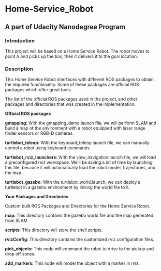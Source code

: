 # Home-Service_Robot

## A part of Udacity Nanodegree Program

### Introduction
This project will be based on a Home Service Robot. The robot moves to point A and picks up the box, then it delivers it to the goal location.

### Description
This Home Service Robot interfaces with different ROS packages to obtain the required functionality. Some of these packages are official ROS packages which offer great tools.

The list of the official ROS packages used in the project, and other packages and directories that was created in the implementation.

**Official ROS packages**

**gmapping:** With the gmapping_demo.launch file, we will perform SLAM and build a map of the environment with a robot equipped with laser range finder sensors or RGB-D cameras.

**turtlebot_teleop:** With the keyboard_teleop.launch file, we can manually control a robot using keyboard commands.

**turtlebot_rviz_launchers:** With the view_navigation.launch file, we will load a preconfigured rviz workspace. We’ll be saving a lot of time by launching this file, because it will automatically load the robot model, trajectories, and the map.

**turtlebot_gazebo:** With the turtlebot_world.launch, we can deploy a turtlebot in a gazebo environment by linking the world file to it.

**Your Packages and Directories**

Custom built ROS Packages and Directories for the Home Service Robot.

**map:** This directory contains the gazebo world file and the map generated from SLAM.

**scripts:** This directory will store the shell scripts.

**rvizConfig:** This directory contains the customized rviz configuration files.

**pick_objects:** This node will command the robot to drive to the pickup and drop off zones.

**add_markers:** This node will model the object with a marker in rviz.
